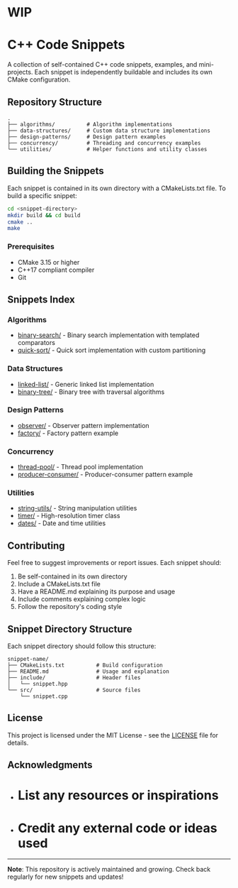 # WIP

# C++ Code Snippets

A collection of self-contained C++ code snippets, examples, and mini-projects. Each snippet is independently buildable and includes its own CMake configuration.

## Repository Structure

```
.
├── algorithms/          # Algorithm implementations
├── data-structures/     # Custom data structure implementations
├── design-patterns/     # Design pattern examples
├── concurrency/         # Threading and concurrency examples
└── utilities/           # Helper functions and utility classes
```

## Building the Snippets

Each snippet is contained in its own directory with a CMakeLists.txt file. To build a specific snippet:

```bash
cd <snippet-directory>
mkdir build && cd build
cmake ..
make
```

### Prerequisites

- CMake 3.15 or higher
- C++17 compliant compiler
- Git

## Snippets Index

### Algorithms
- [binary-search/](algorithms/binary-search/) - Binary search implementation with templated comparators
- [quick-sort/](algorithms/quick-sort/) - Quick sort implementation with custom partitioning

### Data Structures
- [linked-list/](data-structures/linked-list/) - Generic linked list implementation
- [binary-tree/](data-structures/binary-tree/) - Binary tree with traversal algorithms

### Design Patterns
- [observer/](design-patterns/observer/) - Observer pattern implementation
- [factory/](design-patterns/factory/) - Factory pattern example

### Concurrency
- [thread-pool/](concurrency/thread-pool/) - Thread pool implementation
- [producer-consumer/](concurrency/producer-consumer/) - Producer-consumer pattern example

### Utilities
- [string-utils/](utilities/string-utils/) - String manipulation utilities
- [timer/](utilities/timer/) - High-resolution timer class
- [dates/](utilities/dates/) - Date and time utilities

## Contributing

Feel free to suggest improvements or report issues. Each snippet should:

1. Be self-contained in its own directory
2. Include a CMakeLists.txt file
3. Have a README.md explaining its purpose and usage
4. Include comments explaining complex logic
5. Follow the repository's coding style

## Snippet Directory Structure

Each snippet directory should follow this structure:

```
snippet-name/
├── CMakeLists.txt          # Build configuration
├── README.md               # Usage and explanation
├── include/                # Header files
│   └── snippet.hpp
└── src/                    # Source files
    └── snippet.cpp
```

## License

This project is licensed under the MIT License - see the [LICENSE](LICENSE) file for details.

## Acknowledgments

- # List any resources or inspirations
- # Credit any external code or ideas used

---
**Note**: This repository is actively maintained and growing. Check back regularly for new snippets and updates!
